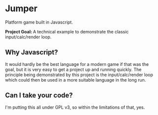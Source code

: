 Jumper
======

Platform game built in Javascript.


<b>Project Goal: </b>A technical example to demonstrate the classic input/calc/render loop.


Why Javascript?
---------------
It would hardly be the best language for a modern game if that was the goal, but it is very easy to get a project up and running quickly. The principle being demonstrated by this project is the input/calc/render loop which could then be used in a more suitable language in the long run.


Can I take your code?
---------------
I'm putting this all under GPL v3, so within the limitations of that, yes.

